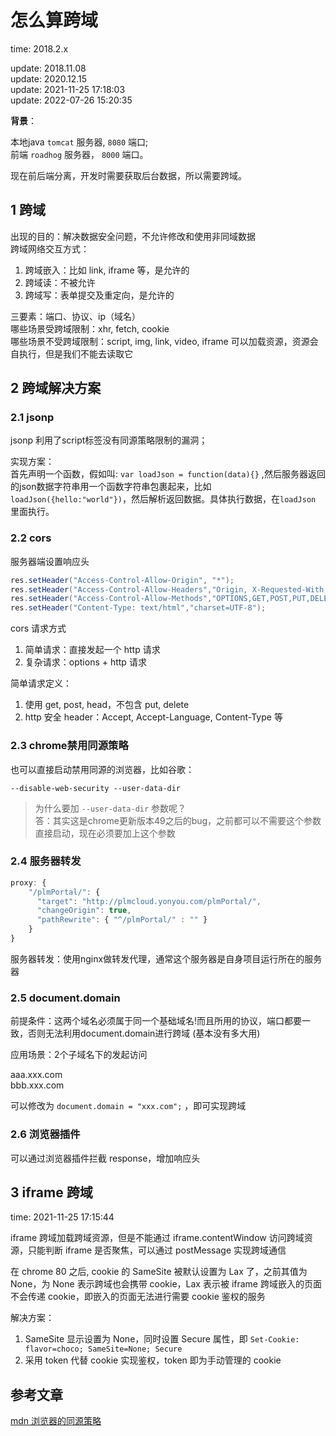# 怎么算跨域

time: 2018.2.x

update: 2018.11.08  
update: 2020.12.15  
update: 2021-11-25 17:18:03  
update: 2022-07-26 15:20:35

**背景**：

本地java `tomcat` 服务器, `8080` 端口;  
前端 `roadhog` 服务器， `8000` 端口。

现在前后端分离，开发时需要获取后台数据，所以需要跨域。

## 1 跨域

出现的目的：解决数据安全问题，不允许修改和使用非同域数据  
跨域网络交互方式：  
1. 跨域嵌入：比如 link, iframe 等，是允许的
2. 跨域读：不被允许
3. 跨域写：表单提交及重定向，是允许的

三要素：端口、协议、ip（域名）  
哪些场景受跨域限制：xhr, fetch, cookie   
哪些场景不受跨域限制：script, img, link, video, iframe 可以加载资源，资源会自执行，但是我们不能去读取它

## 2 跨域解决方案

### 2.1 jsonp

jsonp 利用了script标签没有同源策略限制的漏洞；

实现方案：  
首先声明一个函数，假如叫: `var loadJson = function(data){}` ,然后服务器返回的json数据字符串用一个函数字符串包裹起来，比如 `loadJson({hello:"world"})`，然后解析返回数据。具体执行数据，在`loadJson` 里面执行。

### 2.2 cors

服务器端设置响应头

```java
res.setHeader("Access-Control-Allow-Origin", "*");
res.setHeader("Access-Control-Allow-Headers","Origin, X-Requested-With, Content-Type, Accept");
res.setHeader("Access-Control-Allow-Methods","OPTIONS,GET,POST,PUT,DELETE");
res.setHeader("Content-Type: text/html","charset=UTF-8");
```

cors 请求方式  
1. 简单请求：直接发起一个 http 请求
2. 复杂请求：options + http 请求

简单请求定义：  
1. 使用 get, post, head，不包含 put, delete
2. http 安全 header：Accept, Accept-Language, Content-Type 等

### 2.3 chrome禁用同源策略

也可以直接启动禁用同源的浏览器，比如谷歌：

`--disable-web-security --user-data-dir`

> 为什么要加 `--user-data-dir` 参数呢？  
> 答：其实这是chrome更新版本49之后的bug，之前都可以不需要这个参数直接启动，现在必须要加上这个参数

### 2.4 服务器转发

```javascript
proxy: {
    "/plmPortal/": {
      "target": "http://plmcloud.yonyou.com/plmPortal/",
      "changeOrigin": true,
      "pathRewrite": { "^/plmPortal/" : "" }
    }
}
```

服务器转发：使用nginx做转发代理，通常这个服务器是自身项目运行所在的服务器

### 2.5 document.domain

前提条件：这两个域名必须属于同一个基础域名!而且所用的协议，端口都要一致，否则无法利用document.domain进行跨域 (基本没有多大用)

应用场景：2个子域名下的发起访问

aaa.xxx.com  
bbb.xxx.com

可以修改为 `document.domain = "xxx.com";` ，即可实现跨域

### 2.6 浏览器插件

可以通过浏览器插件拦截 response，增加响应头

## 3 iframe 跨域

time: 2021-11-25 17:15:44

iframe 跨域加载跨域资源，但是不能通过 iframe.contentWindow 访问跨域资源，只能判断 iframe 是否聚焦，可以通过 postMessage 实现跨域通信

在 chrome 80 之后, cookie 的 SameSite 被默认设置为 Lax 了，之前其值为 None，为 None 表示跨域也会携带 cookie，Lax 表示被 iframe 跨域嵌入的页面不会传递 cookie，即嵌入的页面无法进行需要 cookie 鉴权的服务

解决方案：  
1. SameSite 显示设置为 None，同时设置 Secure 属性，即 `Set-Cookie: flavor=choco; SameSite=None; Secure`
2. 采用 token 代替 cookie 实现鉴权，token 即为手动管理的 cookie

## 参考文章

[mdn 浏览器的同源策略](https://developer.mozilla.org/zh-CN/docs/Web/Security/Same-origin_policy)
